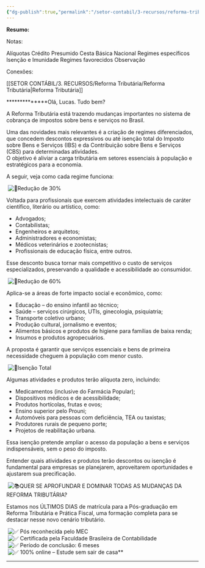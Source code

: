 ```yaml
---
{"dg-publish":true,"permalink":"/setor-contabil/3-recursos/reforma-tributaria/aliquotas-e-regimes-diferenciados/","dgPassFrontmatter":true,"created":"2025-08-14T18:11:44.782-03:00","updated":"2025-08-19T14:30:28.459-03:00"}
---
```


**Resumo:**


Notas:

Alíquotas
Crédito Presumido
Cesta Básica Nacional
Regimes específicos
Isenção e Imunidade
Regimes favorecidos
Observação

Conexões:

[[SETOR CONTÁBIL/3. RECURSOS/Reforma Tributária/Reforma Tributária\|Reforma Tributária]]



**************Olá, Lucas. Tudo bem?  
  
A Reforma Tributária está trazendo mudanças importantes no sistema de cobrança de impostos sobre bens e serviços no Brasil.  
  
Uma das novidades mais relevantes é a criação de regimes diferenciados, que concedem descontos expressivos ou até isenção total do Imposto sobre Bens e Serviços (IBS) e da Contribuição sobre Bens e Serviços (CBS) para determinadas atividades.  
O objetivo é aliviar a carga tributária em setores essenciais à população e estratégicos para a economia.  
  
A seguir, veja como cada regime funciona:  
  
 ![🔹](https://fonts.gstatic.com/s/e/notoemoji/16.0/1f539/32.png)Redução de 30%  
  
Voltada para profissionais que exercem atividades intelectuais de caráter científico, literário ou artístico, como:  
  

- Advogados;
- Contabilistas;
- Engenheiros e arquitetos;
- Administradores e economistas;
- Médicos veterinários e zootecnistas;
- Profissionais de educação física, entre outros.

  
Esse desconto busca tornar mais competitivo o custo de serviços especializados, preservando a qualidade e acessibilidade ao consumidor.  
  
 ![🔹](https://fonts.gstatic.com/s/e/notoemoji/16.0/1f539/32.png)Redução de 60%  
  
Aplica-se a áreas de forte impacto social e econômico, como:  
  

- Educação – do ensino infantil ao técnico;
- Saúde – serviços cirúrgicos, UTIs, ginecologia, psiquiatria;
- Transporte coletivo urbano;
- Produção cultural, jornalismo e eventos;
- Alimentos básicos e produtos de higiene para famílias de baixa renda;
- Insumos e produtos agropecuários.

  
A proposta é garantir que serviços essenciais e bens de primeira necessidade cheguem à população com menor custo.  
  
 ![🔹](https://fonts.gstatic.com/s/e/notoemoji/16.0/1f539/32.png)Isenção Total  
  
Algumas atividades e produtos terão alíquota zero, incluindo:  
  

- Medicamentos (inclusive do Farmácia Popular);
- Dispositivos médicos e de acessibilidade;
- Produtos hortícolas, frutas e ovos;
- Ensino superior pelo Prouni;
- Automóveis para pessoas com deficiência, TEA ou taxistas;
- Produtores rurais de pequeno porte;
- Projetos de reabilitação urbana.

  
Essa isenção pretende ampliar o acesso da população a bens e serviços indispensáveis, sem o peso do imposto.  
  
Entender quais atividades e produtos terão descontos ou isenção é fundamental para empresas se planejarem, aproveitarem oportunidades e ajustarem sua precificação.  
  
 ![📚](https://fonts.gstatic.com/s/e/notoemoji/16.0/1f4da/32.png)QUER SE APROFUNDAR E DOMINAR TODAS AS MUDANÇAS DA REFORMA TRIBUTÁRIA?  
  
Estamos nos ÚLTIMOS DIAS de matrícula para a Pós-graduação em Reforma Tributária e Prática Fiscal, uma formação completa para se destacar nesse novo cenário tributário.  
  
 ![✅](https://fonts.gstatic.com/s/e/notoemoji/16.0/2705/32.png) Pós reconhecida pelo MEC  
 ![✅](https://fonts.gstatic.com/s/e/notoemoji/16.0/2705/32.png) Certificada pela Faculdade Brasileira de Contabilidade  
 ![✅](https://fonts.gstatic.com/s/e/notoemoji/16.0/2705/32.png) Período de conclusão: 6 meses  
 ![✅](https://fonts.gstatic.com/s/e/notoemoji/16.0/2705/32.png) 100% online – Estude sem sair de casa**  
************